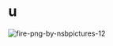 # u
![fire-png-by-nsbpictures-12](https://user-images.githubusercontent.com/81958374/123773440-7b74cb80-d8ee-11eb-8e3c-70155a7b5f2c.png)
